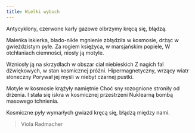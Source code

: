 ```yaml
---
title: Wielki wybuch
---
```

Antycyklony, czerwone karły gazowe olbrzymy kręcą się, błądzą.

Maleńka iskierka, blado-nikłe mgnienie
zbłądziła w kosmosie, drżąc w gwieździstym pyle.
Za rogiem księżyca, w marsjańskim popiele,
W otchłaniach ciemności, niosły ją motyle.

Wzniosły ją na skrzydłach w obszar ciał niebieskich
Z nagich fal dźwiękowych, w stan kosmicznej próżni.
Hipermagnetyczny, wrzący wiatr słoneczny
Porywał jej myśli w niebyt czarnej pustki.

Motyle w kosmosie krążyły namiętnie
Choć sny rozognione stroniły od drżenia.
I stała się iskra w kosmicznej przestrzeni
Nuklearną bombą masowego tchnienia.

Kosmiczne pyły wymarłych gwiazd kręcą się, błądzą między nami.

> Viola Radmacher
